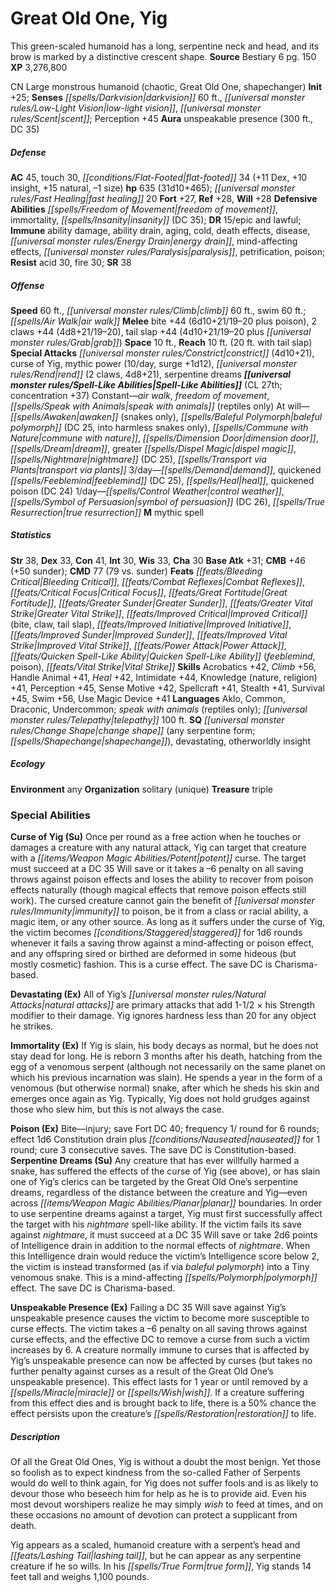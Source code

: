 ﻿---
cssclass: [monsters]
title1: Great Old One, Yig
desc_short: This green-scaled humanoid has a long, serpentine neck and head, and its
  brow is marked by a distinctive crescent shape.
title2: Yig
CR: 27
sources:
- name: Bestiary 6
  page: 150
  link: http://paizo.com/products/btpy9oge?Pathfinder-Roleplaying-Game-Bestiary-6-Hardcover
XP: 3276800
alignment: CN
size: Large
type: monstrous humanoid
subtypes:
- chaotic
- Great Old One
- shapechanger
initiative:
  bonus: 25
senses:
  darkvision: 60
  low-light vision: true
  scent: true
auras:
- name: unspeakable presence
  radius: 300
  DC: 35
AC:
  AC: 45
  touch: 30
  flat_footed: 34
  components:
    dex: 11
    insight: 10
    natural: 15
    size: -1
HP:
  HP: 635
  long: 31d10+465
  fast_healing: 20
saves:
  fort: 27
  ref: 28
  will: 28
defensive_abilities:
- freedom of movement
- immortality
- insanity (DC 35)
DR:
- amount: 15
  weakness: epic and lawful
immunities:
- ability damage
- ability drain
- aging
- cold
- death effects
- disease
- energy drain
- mind-affecting effects
- paralysis
- petrification
- poison
resistances:
  acid: 30
  fire: 30
SR: 38
speeds:
  base: 60
  other_semicolon: air walk
  climb: 60
  swim: 60
attacks:
  melee:
  - - text: bite +44 (6d10+21/19-20 plus poison)
      entries:
      - - damage: 6d10+21
          crit_range: 19-20
        - effect: poison
      attack: bite
      bonus:
      - 44
    - text: 2 claws +44 (4d8+21/19-20)
      entries:
      - - damage: 4d8+21
          crit_range: 19-20
      count: 2
      attack: claws
      bonus:
      - 44
    - text: tail slap +44 (4d10+21/19-20 plus grab)
      entries:
      - - damage: 4d10+21
          crit_range: 19-20
        - effect: grab
      attack: tail slap
      bonus:
      - 44
  special:
  - constrict (4d10+21)
  - curse of Yig
  - mythic power (10/day, surge +1d12)
  - rend (2 claws, 4d8+21)
  - serpentine dreams
space: 10
reach: 10
reach_other: 20 ft. with tail slap
spell_like_abilities:
  entries:
  - name: air walk
    source: default
    freq: Constant
  - name: freedom of movement
    source: default
    freq: Constant
  - name: speak with animals
    source: default
    freq: Constant
    other: reptiles only
  - name: awaken
    source: default
    freq: At will
    other: snakes only
  - is_mythic_spell: true
    name: baleful polymorph
    source: default
    freq: At will
    DC: 25
    other: into harmless snakes only
  - name: commune with nature
    source: default
    freq: At will
  - is_mythic_spell: true
    name: dimension door
    source: default
    freq: At will
  - is_mythic_spell: true
    name: dream
    source: default
    freq: At will
  - name: greater dispel magic
    source: default
    freq: At will
  - is_mythic_spell: true
    name: nightmare
    source: default
    freq: At will
    DC: 25
  - name: transport via plants
    source: default
    freq: At will
  - name: demand
    source: default
    freq: 3/day
  - name: quickened feeblemind
    source: default
    freq: 3/day
    DC: 25
  - is_mythic_spell: true
    name: heal
    source: default
    freq: 3/day
  - name: quickened poison
    source: default
    freq: 3/day
    DC: 24
  - is_mythic_spell: true
    name: control weather
    source: default
    freq: 1/day
  - name: symbol of persuasion
    source: default
    freq: 1/day
    DC: 26
  - name: true resurrection
    source: default
    freq: 1/day
  sources:
  - name: default
    CL: 27
    concentration: 37
ability_scores:
  STR: 38
  DEX: 33
  CON: 41
  INT: 30
  WIS: 33
  CHA: 30
BAB: 31
CMB: 46
CMB_other: +50 sunder
CMD: 77
CMD_other: 79 vs. sunder
feats:
- name: Bleeding Critical
- name: Combat Reflexes
- name: Critical Focus
- name: Great Fortitude
- name: Greater Sunder
- name: Greater Vital Strike
- name: Improved Critical (bite)
- name: Improved Critical (claw)
- name: Improved Critical (tail slap)
- name: Improved Initiative
- name: Improved Sunder
- name: Improved Vital Strike
- name: Power Attack
- name: Quicken Spell-Like Ability (feeblemind)
- name: Quicken Spell-Like Ability (poison)
- name: Vital Strike
skills:
  Acrobatics: 42
  Climb: 56
  Handle Animal: 41
  Heal: 42
  Intimidate: 44
  Knowledge (nature): 41
  Knowledge (religion): 41
  Perception: 45
  Sense Motive: 42
  Spellcraft: 41
  Stealth: 41
  Survival: 45
  Swim: 56
  Use Magic Device: 41
languages:
- Aklo
- Common
- Draconic
- Undercommon
- speak with animals (reptiles only)
- telepathy 100 ft.
special_qualities:
- change shape (any serpentine form; shapechange)
- devastating
- otherworldly insight
ecology:
  environment: any
  organization: solitary (unique)
  treasure_type: triple
special_abilities:
  Curse of Yig (Su): Once per round as a free action when he touches or damages a
    creature with any natural attack, Yig can target that creature with a potent curse.
    The target must succeed at a DC 35 Will save or it takes a -6 penalty on all saving
    throws against poison effects and loses the ability to recover from poison effects
    naturally (though magical effects that remove poison effects still work). The
    cursed creature cannot gain the benefit of immunity to poison, be it from a class
    or racial ability, a magic item, or any other source. As long as it suffers under
    the curse of Yig, the victim becomes staggered for 1d6 rounds whenever it fails
    a saving throw against a mind-affecting or poison effect, and any offspring sired
    or birthed are deformed in some hideous (but mostly cosmetic) fashion. This is
    a curse effect. The save DC is Charisma-based.
  Devastating (Ex): All of Yig's natural attacks are primary attacks that add 1-1/2
    × his Strength modifier to their damage. Yig ignores hardness less than 20 for
    any object he strikes.
  Immortality (Ex): If Yig is slain, his body decays as normal, but he does not stay
    dead for long. He is reborn 3 months after his death, hatching from the egg of
    a venomous serpent (although not necessarily on the same planet on which his previous
    incarnation was slain). He spends a year in the form of a venomous (but otherwise
    normal) snake, after which he sheds his skin and emerges once again as Yig. Typically,
    Yig does not hold grudges against those who slew him, but this is not always the
    case.
  Poison (Ex): Bite-injury; save Fort DC 40; frequency 1/ round for 6 rounds; effect
    1d6 Constitution drain plus nauseated for 1 round; cure 3 consecutive saves. The
    save DC is Constitution-based.
  Serpentine Dreams (Su): Any creature that has ever willfully harmed a snake, has
    suffered the effects of the curse of Yig (see above), or has slain one of Yig's
    clerics can be targeted by the Great Old One's serpentine dreams, regardless of
    the distance between the creature and Yig-even across planar boundaries. In order
    to use serpentine dreams against a target, Yig must first successfully affect
    the target with his nightmare spell-like ability. If the victim fails its save
    against nightmare, it must succeed at a DC 35 Will save or take 2d6 points of
    Intelligence drain in addition to the normal effects of nightmare. When this Intelligence
    drain would reduce the victim's Intelligence score below 2, the victim is instead
    transformed (as if via baleful polymorph) into a Tiny venomous snake. This is
    a mind-affecting polymorph effect. The save DC is Charisma-based.
  Unspeakable Presence (Ex): Failing a DC 35 Will save against Yig's unspeakable presence
    causes the victim to become more susceptible to curse effects. The victim takes
    a -6 penalty on all saving throws against curse effects, and the effective DC
    to remove a curse from such a victim increases by 6. A creature normally immune
    to curses that is affected by Yig's unspeakable presence can now be affected by
    curses (but takes no further penalty against curses as a result of the Great Old
    One's unspeakable presence). This effect lasts for 1 year or until removed by
    a miracle or wish. If a creature suffering from this effect dies and is brought
    back to life, there is a 50% chance the effect persists upon the creature's restoration
    to life.
desc_long: |-
  Of all the Great Old Ones, Yig is without a doubt the most benign. Yet those so foolish as to expect kindness from the so-called Father of Serpents would do well to think again, for Yig does not suffer fools and is as likely to devour those who beseech him for help as he is to provide aid. Even his most devout worshipers realize he may simply wish to feed at times, and on these occasions no amount of devotion can protect a supplicant from death. 

  Yig appears as a scaled, humanoid creature with a serpent's head and lashing tail, but he can appear as any serpentine creature if he so wills. In his true form, Yig stands 14 feet tall and weighs 1,100 pounds.

---

# Great Old One, Yig
This green-scaled humanoid has a long, serpentine neck and head, and its brow is marked by a distinctive crescent shape.
**Source** Bestiary 6 pg. 150
**XP** 3,276,800

CN Large monstrous humanoid (chaotic, Great Old One, shapechanger)
**Init** +25; **Senses** _[[spells/Darkvision|darkvision]]_ 60 ft., _[[universal monster rules/Low-Light Vision|low-light vision]]_, _[[universal monster rules/Scent|scent]]_; Perception +45
**Aura** unspeakable presence (300 ft., DC 35)

##### Defense

**AC** 45, touch 30, _[[conditions/Flat-Footed|flat-footed]]_ 34 (+11 Dex, +10 insight, +15 natural, –1 size)
**hp** 635 (31d10+465); _[[universal monster rules/Fast Healing|fast healing]]_ 20
**Fort** +27, **Ref** +28, **Will** +28
**Defensive Abilities** _[[spells/Freedom of Movement|freedom of movement]]_, immortality, _[[spells/Insanity|insanity]]_ (DC 35); **DR** 15/epic and lawful; **Immune** ability damage, ability drain, aging, cold, death effects, disease, _[[universal monster rules/Energy Drain|energy drain]]_, mind-affecting effects, _[[universal monster rules/Paralysis|paralysis]]_, petrification, poison; **Resist** acid 30, fire 30; **SR** 38

##### Offense
**Speed** 60 ft., _[[universal monster rules/Climb|climb]]_ 60 ft., swim 60 ft.; _[[spells/Air Walk|air walk]]_
**Melee** bite +44 (6d10+21/19–20 plus poison), 2 claws +44 (4d8+21/19–20), tail slap +44 (4d10+21/19–20 plus _[[universal monster rules/Grab|grab]]_)
**Space** 10 ft., **Reach** 10 ft. (20 ft. with tail slap)
**Special Attacks** _[[universal monster rules/Constrict|constrict]]_ (4d10+21), curse of Yig, mythic power (10/day, surge +1d12), _[[universal monster rules/Rend|rend]]_ (2 claws, 4d8+21), serpentine dreams
**_[[universal monster rules/Spell-Like Abilities|Spell-Like Abilities]]_** (CL 27th; concentration +37)
Constant—_air walk_, _freedom of movement_, _[[spells/Speak with Animals|speak with animals]]_ (reptiles only) 
At will—_[[spells/Awaken|awaken]]_ (snakes only), _[[spells/Baleful Polymorph|baleful polymorph]]_ (DC 25, into harmless snakes only), _[[spells/Commune with Nature|commune with nature]]_, _[[spells/Dimension Door|dimension door]]_, _[[spells/Dream|dream]]_, greater _[[spells/Dispel Magic|dispel magic]]_, _[[spells/Nightmare|nightmare]]_ (DC 25), _[[spells/Transport via Plants|transport via plants]]_ 
3/day—_[[spells/Demand|demand]]_, quickened _[[spells/Feeblemind|feeblemind]]_ (DC 25), _[[spells/Heal|heal]]_, quickened poison (DC 24) 
1/day—_[[spells/Control Weather|control weather]]_, _[[spells/Symbol of Persuasion|symbol of persuasion]]_ (DC 26), _[[spells/True Resurrection|true resurrection]]_ 
**M** mythic spell

##### Statistics
**Str** 38, **Dex** 33, **Con** 41, **Int** 30, **Wis** 33, **Cha** 30
**Base Atk** +31; **CMB** +46 (+50 sunder); **CMD** 77 (79 vs. sunder)
**Feats** _[[feats/Bleeding Critical|Bleeding Critical]]_, _[[feats/Combat Reflexes|Combat Reflexes]]_, _[[feats/Critical Focus|Critical Focus]]_, _[[feats/Great Fortitude|Great Fortitude]]_, _[[feats/Greater Sunder|Greater Sunder]]_, _[[feats/Greater Vital Strike|Greater Vital Strike]]_, _[[feats/Improved Critical|Improved Critical]]_ (bite, claw, tail slap), _[[feats/Improved Initiative|Improved Initiative]]_, _[[feats/Improved Sunder|Improved Sunder]]_, _[[feats/Improved Vital Strike|Improved Vital Strike]]_, _[[feats/Power Attack|Power Attack]]_, _[[feats/Quicken Spell-Like Ability|Quicken Spell-Like Ability]]_ (_feeblemind_, poison), _[[feats/Vital Strike|Vital Strike]]_
**Skills** Acrobatics +42, _Climb_ +56, Handle Animal +41, _Heal_ +42, Intimidate +44, Knowledge (nature, religion) +41, Perception +45, Sense Motive +42, Spellcraft +41, Stealth +41, Survival +45, Swim +56, Use Magic Device +41
**Languages** Aklo, Common, Draconic, Undercommon; _speak with animals_ (reptiles only); _[[universal monster rules/Telepathy|telepathy]]_ 100 ft.
**SQ** _[[universal monster rules/Change Shape|change shape]]_ (any serpentine form; _[[spells/Shapechange|shapechange]]_), devastating, otherworldly insight

##### Ecology

**Environment** any
**Organization** solitary (unique)
**Treasure** triple

### Special Abilities

**Curse of Yig (Su)** Once per round as a free action when he touches or damages a creature with any natural attack, Yig can target that creature with a _[[items/Weapon Magic Abilities/Potent|potent]]_ curse. The target must succeed at a DC 35 Will save or it takes a –6 penalty on all saving throws against poison effects and loses the ability to recover from poison effects naturally (though magical effects that remove poison effects still work). The cursed creature cannot gain the benefit of _[[universal monster rules/Immunity|immunity]]_ to poison, be it from a class or racial ability, a magic item, or any other source. As long as it suffers under the curse of Yig, the victim becomes _[[conditions/Staggered|staggered]]_ for 1d6 rounds whenever it fails a saving throw against a mind-affecting or poison effect, and any offspring sired or birthed are deformed in some hideous (but mostly cosmetic) fashion. This is a curse effect. The save DC is Charisma-based.

**Devastating (Ex)** All of Yig’s _[[universal monster rules/Natural Attacks|natural attacks]]_ are primary attacks that add 1-1/2 × his Strength modifier to their damage. Yig ignores hardness less than 20 for any object he strikes.

**Immortality (Ex)** If Yig is slain, his body decays as normal, but he does not stay dead for long. He is reborn 3 months after his death, hatching from the egg of a venomous serpent (although not necessarily on the same planet on which his previous incarnation was slain). He spends a year in the form of a venomous (but otherwise normal) snake, after which he sheds his skin and emerges once again as Yig. Typically, Yig does not hold grudges against those who slew him, but this is not always the case.

**Poison (Ex)** Bite—injury; save Fort DC 40; frequency 1/ round for 6 rounds; effect 1d6 Constitution drain plus _[[conditions/Nauseated|nauseated]]_ for 1 round; cure 3 consecutive saves. The save DC is Constitution-based.
**Serpentine Dreams (Su)** Any creature that has ever willfully harmed a snake, has suffered the effects of the curse of Yig (see above), or has slain one of Yig’s clerics can be targeted by the Great Old One’s serpentine dreams, regardless of the distance between the creature and Yig—even across _[[items/Weapon Magic Abilities/Planar|planar]]_ boundaries. In order to use serpentine dreams against a target, Yig must first successfully affect the target with his _nightmare_ spell-like ability. If the victim fails its save against _nightmare_, it must succeed at a DC 35 Will save or take 2d6 points of Intelligence drain in addition to the normal effects of _nightmare_. When this Intelligence drain would reduce the victim’s Intelligence score below 2, the victim is instead transformed (as if via _baleful polymorph_) into a Tiny venomous snake. This is a mind-affecting _[[spells/Polymorph|polymorph]]_ effect. The save DC is Charisma-based.

**Unspeakable Presence (Ex)** Failing a DC 35 Will save against Yig’s unspeakable presence causes the victim to become more susceptible to curse effects. The victim takes a –6 penalty on all saving throws against curse effects, and the effective DC to remove a curse from such a victim increases by 6. A creature normally immune to curses that is affected by Yig’s unspeakable presence can now be affected by curses (but takes no further penalty against curses as a result of the Great Old One’s unspeakable presence). This effect lasts for 1 year or until removed by a _[[spells/Miracle|miracle]]_ or _[[spells/Wish|wish]]_. If a creature suffering from this effect dies and is brought back to life, there is a 50% chance the effect persists upon the creature’s _[[spells/Restoration|restoration]]_ to life.

##### Description

Of all the Great Old Ones, Yig is without a doubt the most benign. Yet those so foolish as to expect kindness from the so-called Father of Serpents would do well to think again, for Yig does not suffer fools and is as likely to devour those who beseech him for help as he is to provide aid. Even his most devout worshipers realize he may simply _wish_ to feed at times, and on these occasions no amount of devotion can protect a supplicant from death.

Yig appears as a scaled, humanoid creature with a serpent’s head and _[[feats/Lashing Tail|lashing tail]]_, but he can appear as any serpentine creature if he so wills. In his _[[spells/True Form|true form]]_, Yig stands 14 feet tall and weighs 1,100 pounds.